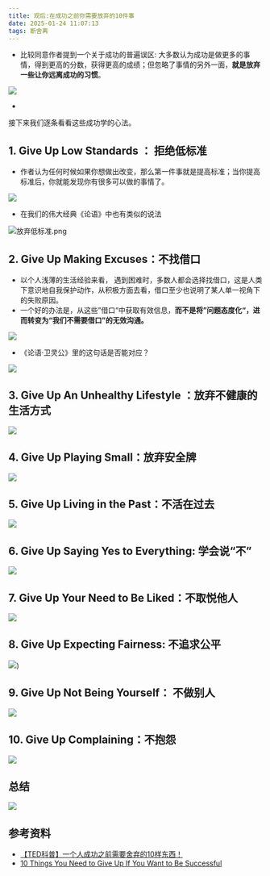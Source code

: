 ```yaml
---
title: 观后:在成功之前你需要放弃的10件事
date: 2025-01-24 11:07:13
tags: 断舍离	
---
```


- 比较同意作者提到一个关于成功的普遍误区: 大多数认为成功是做更多的事情，得到更高的分数，获得更高的成绩；但忽略了事情的另外一面，**就是放弃一些让你远离成功的习惯**。

![](https://foruda.gitee.com/images/1737710364377892626/9e0758fc_7410562.png)

- 



接下来我们逐条看看这些成功学的心法。

## 1. Give Up Low Standards ： 拒绝低标准 

- 作者认为任何时候如果你想做出改变，那么第一件事就是提高标准；当你提高标准后，你就能发现你有很多可以做的事情了。

![](https://foruda.gitee.com/images/1737710390751472447/e601f51d_7410562.png)



- 在我们的伟大经典《论语》中也有类似的说法

![放弃低标准.png](https://foruda.gitee.com/images/1737710756371221982/c3623899_7410562.jpeg)



## 2. Give Up Making Excuses：不找借口

- 以个人浅薄的生活经验来看， 遇到困难时，多数人都会选择找借口，这是人类下意识地自我保护动作，从积极方面去看，借口至少也说明了某人单一视角下的失败原因。
- 一个好的办法是，从这些”借口“中获取有效信息，**而不是将”问题态度化“，进而转变为“我们不需要借口”的无效沟通。**

![](https://foruda.gitee.com/images/1737710451825613685/efb63e38_7410562.png)

- 《论语·卫灵公》里的这句话是否能对应？

![](https://foruda.gitee.com/images/1737710804612252049/d9f1ba60_7410562.jpeg)

## 3. Give Up An Unhealthy Lifestyle ：放弃不健康的生活方式

![](https://foruda.gitee.com/images/1737710468289551507/07fb9634_7410562.png)

## 4. Give Up Playing Small：放弃安全牌

![](https://foruda.gitee.com/images/1737710493781453479/cef3eb01_7410562.png)

## 5. Give Up Living in the Past：不活在过去

![](https://foruda.gitee.com/images/1737711413027098921/8752ce6c_7410562.png)

##  6. Give Up Saying Yes to Everything:  学会说“不”

![](https://foruda.gitee.com/images/1737711468577207568/3ef8fe05_7410562.png)

##  7. Give Up Your Need to Be Liked：不取悦他人

![](https://foruda.gitee.com/images/1737710634608779056/ce0fa74e_7410562.png)

##  8. Give Up Expecting Fairness: 不追求公平

![](https://foruda.gitee.com/images/1737710653329687941/6516a851_7410562.png))

##  9. Give Up Not Being Yourself： 不做别人

![](https://foruda.gitee.com/images/1737710677798779468/eca7288b_7410562.png)

##  10. Give Up Complaining：不抱怨

![](https://foruda.gitee.com/images/1737710697396493528/33bf5279_7410562.png)



## 总结

![](https://foruda.gitee.com/images/1737710714669164942/94a6fdee_7410562.png)



## 参考资料

- [【TED科普】一个人成功之前需要舍弃的10样东西！](https://www.bilibili.com/video/BV17H4y1A7zN?spm_id_from=333.1245.0.0)
- [10 Things You Need to Give Up If You Want to Be Successful](https://www.youtube.com/watch?v=-Jwf9hbXyUQ)

